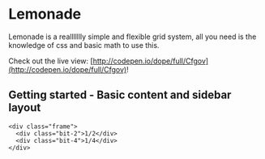Lemonade
====
Lemonade is a reallllllly simple and flexible grid system, all you need is the knowledge of css and basic math to use this.

Check out the live view: [http://codepen.io/dope/full/Cfgov](http://codepen.io/dope/full/Cfgov)!

## Getting started - Basic content and sidebar layout

```
<div class="frame">
  <div class="bit-2">1/2</div>
  <div class="bit-4">1/4</div>
</div>
```
